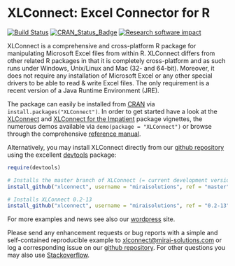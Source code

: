 XLConnect: Excel Connector for R
================================
[![Build Status](https://travis-ci.org/miraisolutions/xlconnect.png?branch=master)](https://travis-ci.org/miraisolutions/xlconnect) [![CRAN\_Status\_Badge](https://www.r-pkg.org/badges/version/XLConnect)](https://cran.r-project.org/package=XLConnect) [![Research software impact](http://depsy.org/api/package/cran/XLConnect/badge.svg)](http://depsy.org/package/r/XLConnect)

XLConnect is a comprehensive and cross-platform R package for manipulating Microsoft Excel files from within R. XLConnect differs from other related R packages in that it is completely cross-platform and as such runs under Windows, Unix/Linux and Mac (32- and 64-bit). Moreover, it does not require any installation of Microsoft Excel or any other special drivers to be able to read & write Excel files. The only requirement is a recent version of a Java Runtime Environment (JRE).

The package can easily be installed from <a href="https://cran.r-project.org/package=XLConnect">CRAN</a> via `install.packages("XLConnect")`. In order to get started have a look at the <a href="https://cran.r-project.org/package=XLConnect/vignettes/XLConnect.pdf">XLConnect</a> and <a href="https://cran.r-project.org/package=XLConnect/vignettes/XLConnectImpatient.pdf">XLConnect for the Impatient</a> package vignettes, the numerous demos available via `demo(package = "XLConnect")` or browse through the comprehensive <a href="https://cran.r-project.org/package=XLConnect/XLConnect.pdf">reference manual</a>.

Alternatively, you may install XLConnect directly from our <a href="https://github.com/miraisolutions/xlconnect">github repository</a> using the excellent <a href="https://github.com/hadley/devtools">devtools</a> package:

```r
require(devtools)

# Installs the master branch of XLConnect (= current development version)
install_github("xlconnect", username = "miraisolutions", ref = "master")

# Installs XLConnect 0.2-13
install_github("xlconnect", username = "miraisolutions", ref = "0.2-13")
```

For more examples and news see also our <a href="http://miraisolutions.wordpress.com/">wordpress</a> site.

Please send any enhancement requests or bug reports with a simple and self-contained reproducible example to <a href="xlconnect@mirai-solutions.com">xlconnect@mirai-solutions.com</a> or log a corresponding issue on our <a href="https://github.com/miraisolutions/xlconnect">github repository</a>.
For other questions you may also use <a href="http://stackoverflow.com/questions/tagged/xlconnect">Stackoverflow</a>.
